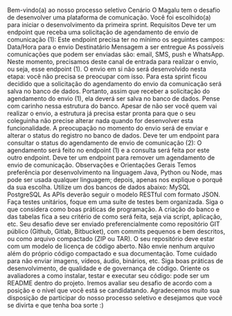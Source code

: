 Bem-vindo(a) ao nosso processo seletivo
Cenário
O Magalu tem o desafio de desenvolver uma plataforma de comunicação. Você foi escolhido(a) para iniciar o
desenvolvimento da primeira sprint.
Requisitos
Deve ter um endpoint que receba uma solicitação de agendamento de envio de comunicação (1):
Este endpoint precisa ter no mínimo os seguintes campos:
Data/Hora para o envio
Destinatário
Mensagem a ser entregue
As possíveis comunicações que podem ser enviadas são: email, SMS, push e WhatsApp.
Neste momento, precisamos deste canal de entrada para realizar o envio, ou seja, esse endpoint (1). O
envio em si não será desenvolvido nesta etapa: você não precisa se preocupar com isso.
Para esta sprint ficou decidido que a solicitação do agendamento do envio da comunicação será salva no
banco de dados. Portanto, assim que receber a solicitação do agendamento do envio (1), ela deverá ser
salva no banco de dados.
Pense com carinho nessa estrutura do banco. Apesar de não ser você quem vai realizar o envio, a
estrutura já precisa estar pronta para que o seu coleguinha não precise alterar nada quando for
desenvolver esta funcionalidade. A preocupação no momento do envio será de enviar e alterar o status
do registro no banco de dados.
Deve ter um endpoint para consultar o status do agendamento de envio de comunicação (2):
O agendamento será feito no endpoint (1) e a consulta será feita por este outro endpoint.
Deve ter um endpoint para remover um agendamento de envio de comunicação.
Observações e Orientações Gerais
Temos preferência por desenvolvimento na linguagem Java, Python ou Node, mas pode ser usada qualquer
linguagem; depois, apenas nos explique o porquê da sua escolha.
Utilize um dos bancos de dados abaixo:
MySQL
PostgreSQL
As APIs deverão seguir o modelo RESTful com formato JSON.
Faça testes unitários, foque em uma suíte de testes bem organizada.
Siga o que considera como boas práticas de programação.
A criação do banco e das tabelas fica a seu critério de como será feita, seja via script, aplicação, etc.
Seu desafio deve ser enviado preferencialmente como repositório GIT público (Github, Gitlab, Bitbucket), com commits
pequenos e bem descritos, ou como arquivo compactado (ZIP ou TAR). O seu repositório deve estar com um modelo de
licença de código aberto. Não envie nenhum arquivo além do próprio código compactado e sua documentação. Tome
cuidado para não enviar imagens, vídeos, áudio, binários, etc.
Siga boas práticas de desenvolvimento, de qualidade e de governança de código. Oriente os avaliadores a como
instalar, testar e executar seu código: pode ser um README dentro do projeto.
Iremos avaliar seu desafio de acordo com a posição e o nível que você está se candidatando.
Agradecemos muito sua disposição de participar do nosso processo seletivo e desejamos que você se divirta e que
tenha boa sorte :)